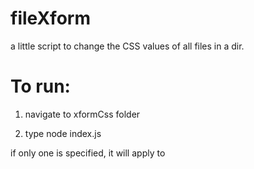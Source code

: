 # fileXform
a little script to change the CSS values of all files in a dir.


# To run:
1. navigate to xformCss folder 

2. type node index.js <args>

  if only one <arg> is specified, it will apply to 